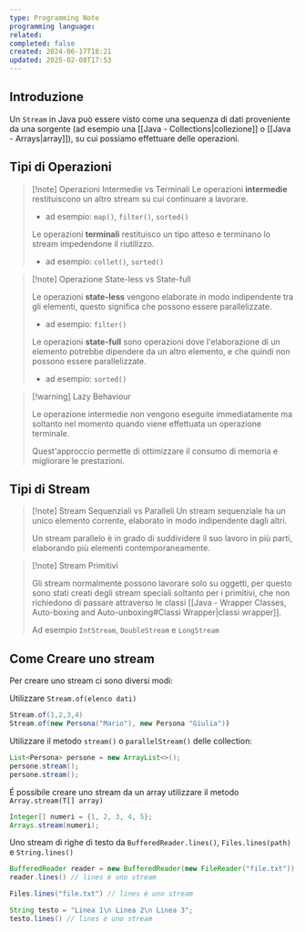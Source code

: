 ```yaml
---
type: Programming Note
programming language: 
related: 
completed: false
created: 2024-06-17T18:21
updated: 2025-02-08T17:53
---
```

## Introduzione 

Un `Stream` in Java può essere visto come una sequenza di dati proveniente da una sorgente (ad esempio una [[Java - Collections|collezione]] o [[Java - Arrays|array]]), su cui possiamo effettuare delle operazioni.

## Tipi di Operazioni

>[!note] Operazioni Intermedie vs Terminali
>Le operazioni **intermedie** restituiscono un altro stream su cui continuare a lavorare.
>- ad esempio: `map()`, `filter()`, `sorted()` 
>
>Le operazioni **terminali** restituisco un tipo atteso e terminano lo stream impedendone il riutilizzo.
>- ad esempio: `collet()`, `sorted()`

>[!note] Operazione State-less vs State-full
>
>Le operazioni **state-less** vengono elaborate in modo indipendente tra gli elementi, questo significa che possono essere parallelizzate.
>- ad esempio: `filter()`
>
>Le operazioni **state-full** sono operazioni dove l'elaborazione di un elemento potrebbe dipendere da un altro elemento, e che quindi non possono essere parallelizzate.
>- ad esempio: `sorted()`

>[!warning] Lazy Behaviour
>
>Le operazione intermedie non vengono eseguite immediatamente ma soltanto nel momento quando viene effettuata un operazione terminale.
>
>Quest'approccio permette di ottimizzare il consumo di memoria e migliorare le prestazioni.

## Tipi di Stream

>[!note] Stream Sequenziali vs Paralleli
>Un stream sequenziale ha un unico elemento corrente, elaborato in modo indipendente dagli altri. 
>
>Un stream parallelo è in grado di suddividere il suo lavoro in più parti, elaborando più elementi contemporaneamente.

>[!note] Stream Primitivi
>
>Gli stream normalmente possono lavorare solo su oggetti, per questo sono stati creati degli stream speciali soltanto per i primitivi, che non richiedono di passare attraverso le classi [[Java - Wrapper Classes, Auto-boxing and Auto-unboxing#Classi Wrapper|classi wrapper]].
>
>Ad esempio `IntStream`, `DoubleStream` e `LongStream`

## Come Creare uno stream

Per creare uno stream ci sono diversi modi:

Utilizzare `Stream.of(elenco dati)` 

```java
Stream.of(1,2,3,4)
Stream.of(new Persona("Mario"), new Persona "Giulia"))
```

Utilizzare il metodo `stream()` o `parallelStream()` delle collection:

```java
List<Persona> persone = new ArrayList<>();
persone.stream();
persone.stream();
```

É possibile creare uno stream da un array utilizzare il metodo `Array.stream(T[] array)`

```java
Integer[] numeri = {1, 2, 3, 4, 5}; 
Arrays.stream(numeri);
```

Uno stream di righe di testo da `BufferedReader.lines()`, `Files.lines(path)` e `String.lines()`

```java
BufferedReader reader = new BufferedReader(new FileReader("file.txt")); 
reader.lines() // lines è uno stream

Files.lines("file.txt") // lines è uno stream

String testo = "Linea 1\n Linea 2\n Linea 3";
testo.lines() // lines è uno stream
```